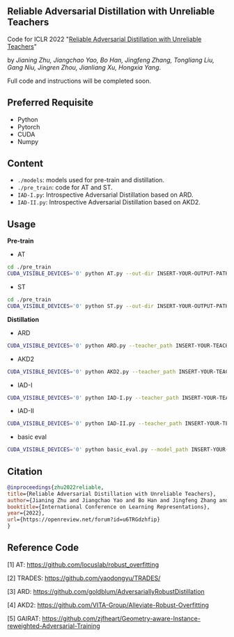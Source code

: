 ## Reliable Adversarial Distillation with Unreliable Teachers

Code for ICLR 2022 "[Reliable Adversarial Distillation with Unreliable Teachers](https://openreview.net/forum?id=u6TRGdzhfip&amp;referrer=%5BAuthor%20Console%5D(%2Fgroup%3Fid%3DICLR.cc%2F2022%2FConference%2FAuthors%23your-submissions))" 

by *Jianing Zhu, Jiangchao Yao, Bo Han, Jingfeng Zhang, Tongliang Liu, Gang Niu, Jingren Zhou, Jianliang Xu, Hongxia Yang*.

Full code and instructions will be completed soon.

## Preferred Requisite

- Python
- Pytorch
- CUDA
- Numpy

## Content

- ```./models```: models used for pre-train and distillation.
- ```./pre_train```: code for AT and ST.
- ```IAD-I.py```: Introspective Adversarial Distillation based on ARD.
- ```IAD-II.py```: Introspective Adversarial Distillation based on AKD2.

## Usage

**Pre-train**

- AT
```bash
cd ./pre_train
CUDA_VISIBLE_DEVICES='0' python AT.py --out-dir INSERT-YOUR-OUTPUT-PATH
```

- ST
```bash
cd ./pre_train
CUDA_VISIBLE_DEVICES='0' python ST.py --out-dir INSERT-YOUR-OUTPUT-PATH
```

**Distillation**

- ARD
```bash
CUDA_VISIBLE_DEVICES='0' python ARD.py --teacher_path INSERT-YOUR-TEACHER-PATH --out-dir INSERT-YOUR-OUTPUT-PATH
```

- AKD2
```bash
CUDA_VISIBLE_DEVICES='0' python AKD2.py --teacher_path INSERT-YOUR-TEACHER-PATH --out-dir INSERT-YOUR-OUTPUT-PATH
```

- IAD-I
```bash
CUDA_VISIBLE_DEVICES='0' python IAD-I.py --teacher_path INSERT-YOUR-TEACHER-PATH --out-dir INSERT-YOUR-OUTPUT-PATH
```

- IAD-II
```bash
CUDA_VISIBLE_DEVICES='0' python IAD-II.py --teacher_path INSERT-YOUR-TEACHER-PATH --out-dir INSERT-YOUR-OUTPUT-PATH
```

- basic eval
```bash
CUDA_VISIBLE_DEVICES='0' python basic_eval.py --model_path INSERT-YOUR-MODEL-PATH
```

## Citation

```bib
@inproceedings{zhu2022reliable,
title={Reliable Adversarial Distillation with Unreliable Teachers},
author={Jianing Zhu and Jiangchao Yao and Bo Han and Jingfeng Zhang and Tongliang Liu and Gang Niu and Jingren Zhou and Jianliang Xu and Hongxia Yang},
booktitle={International Conference on Learning Representations},
year={2022},
url={https://openreview.net/forum?id=u6TRGdzhfip}
}
```

## Reference Code

[1] AT: https://github.com/locuslab/robust_overfitting

[2] TRADES: https://github.com/yaodongyu/TRADES/

[3] ARD: https://github.com/goldblum/AdversariallyRobustDistillation

[4] AKD2: https://github.com/VITA-Group/Alleviate-Robust-Overfitting

[5] GAIRAT: https://github.com/zjfheart/Geometry-aware-Instance-reweighted-Adversarial-Training

